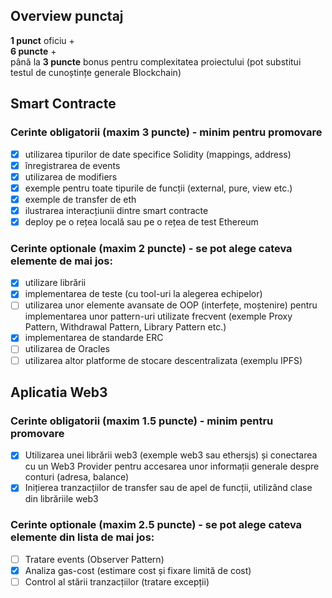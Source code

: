 ## Overview punctaj

**1 punct** oficiu + <br>
**6 puncte** +  
până la **3 puncte** bonus pentru complexitatea proiectului (pot substitui testul de cunoștințe generale Blockchain)

## Smart Contracte

### Cerinte obligatorii (maxim **3 puncte**) - minim pentru promovare

- [x] utilizarea tipurilor de date specifice Solidity (mappings, address)
- [x] înregistrarea de events
- [x] utilizarea de modifiers
- [x] exemple pentru toate tipurile de funcții (external, pure, view etc.)
- [x] exemple de transfer de eth
- [x] ilustrarea interacțiunii dintre smart contracte
- [x] deploy pe o rețea locală sau pe o rețea de test Ethereum

### Cerinte optionale (maxim **2 puncte**) - se pot alege cateva elemente de mai jos:

- [x] utilizare librării
- [x] implementarea de teste (cu tool-uri la alegerea echipelor)
- [ ] utilizarea unor elemente avansate de OOP (interfețe, moștenire) pentru
      implementarea unor pattern-uri utilizate frecvent (exemple Proxy Pattern,
      Withdrawal Pattern, Library Pattern etc.)
- [x] implementarea de standarde ERC
- [ ] utilizarea de Oracles
- [ ] utilizarea altor platforme de stocare descentralizata (exemplu IPFS)

## Aplicatia Web3

### Cerinte obligatorii (maxim **1.5 puncte**) - minim pentru promovare

- [x] Utilizarea unei librării web3 (exemple web3 sau ethersjs) și conectarea cu un
      Web3 Provider pentru accesarea unor informații generale despre conturi
      (adresa, balance)
- [x] Inițierea tranzacțiilor de transfer sau de apel de funcții, utilizând clase din
      librăriile web3

### Cerinte optionale (maxim **2.5 puncte**) - se pot alege cateva elemente din lista de mai jos:

- [ ] Tratare events (Observer Pattern)
- [x] Analiza gas-cost (estimare cost și fixare limită de cost)
- [ ] Control al stării tranzacțiilor (tratare excepții)
